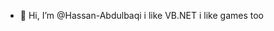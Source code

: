 - 👋 Hi, I’m @Hassan-Abdulbaqi
i like VB.NET 
i like games too

<!---
Hassan-Abdulbaqi/Hassan-Abdulbaqi is a ✨ special ✨ repository because its `README.md` (this file) appears on your GitHub profile.
You can click the Preview link to take a look at your changes.
--->
